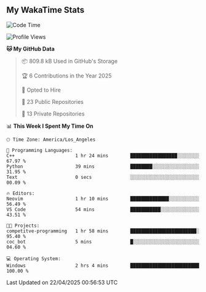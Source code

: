 ## My WakaTime Stats
<!--START_SECTION:waka-->
![Code Time](http://img.shields.io/badge/Code%20Time-225%20hrs%2026%20mins-blue)

![Profile Views](http://img.shields.io/badge/Profile%20Views-0-blue)

**🐱 My GitHub Data** 

> 📦 809.8 kB Used in GitHub's Storage 
 > 
> 🏆 6 Contributions in the Year 2025
 > 
> 💼 Opted to Hire
 > 
> 📜 23 Public Repositories 
 > 
> 🔑 13 Private Repositories 
 > 
📊 **This Week I Spent My Time On** 

```text
🕑︎ Time Zone: America/Los_Angeles

💬 Programming Languages: 
C++                      1 hr 24 mins        █████████████████░░░░░░░░   67.97 % 
Python                   39 mins             ████████░░░░░░░░░░░░░░░░░   31.95 % 
Text                     0 secs              ░░░░░░░░░░░░░░░░░░░░░░░░░   00.09 % 

🔥 Editors: 
Neovim                   1 hr 10 mins        ██████████████░░░░░░░░░░░   56.49 % 
VS Code                  54 mins             ███████████░░░░░░░░░░░░░░   43.51 % 

🐱‍💻 Projects: 
competitve-programming   1 hr 58 mins        ████████████████████████░   95.40 % 
coc_bot                  5 mins              █░░░░░░░░░░░░░░░░░░░░░░░░   04.60 % 

💻 Operating System: 
Windows                  2 hrs 4 mins        █████████████████████████   100.00 % 
```


 Last Updated on 22/04/2025 00:56:53 UTC
<!--END_SECTION:waka-->
